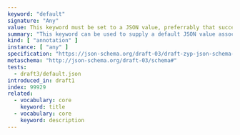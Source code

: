 ```yaml
---
keyword: "default"
signature: "Any"
value: This keyword must be set to a JSON value, preferrably that successfully validates against the corresponding subschema
summary: "This keyword can be used to supply a default JSON value associated with a particular schema."
kind: [ "annotation" ]
instance: [ "any" ]
specification: "https://json-schema.org/draft-03/draft-zyp-json-schema-03.pdf#5.20"
metaschema: "http://json-schema.org/draft-03/schema#"
tests:
  - draft3/default.json
introduced_in: draft1
index: 99929
related:
  - vocabulary: core
    keyword: title
  - vocabulary: core
    keyword: description
---
```

